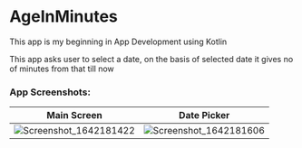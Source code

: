 # AgeInMinutes

This app is my beginning in App Development using Kotlin

This app asks user to select a date, on the basis of selected date it gives no of minutes from that till now

### App Screenshots:
|Main Screen |Date Picker |
|:--------------------:|:--------------------:|
| ![Screenshot_1642181422](https://user-images.githubusercontent.com/62237653/149561534-52960393-5398-407f-abae-563aedf09033.png)|![Screenshot_1642181606](https://user-images.githubusercontent.com/62237653/149561788-1797993c-2ad1-48b8-b549-ec08fb78de71.png)|
